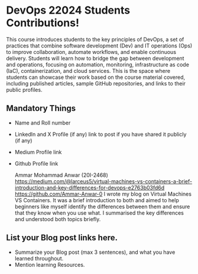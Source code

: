 # DevOps 22024 Students Contributions! 

This course introduces students to the key principles of DevOps, a set of practices that combine software development (Dev) and IT operations (Ops) to improve collaboration, automate workflows, and enable continuous delivery. Students will learn how to bridge the gap between development and operations, focusing on automation, monitoring, infrastructure as code (IaC), containerization, and cloud services. This is the space where students can showcase their work based on the course material covered, including published articles, sample GitHub repositories, and links to their public profiles.

## Mandatory Things
- Name and Roll number
- LinkedIn and X Profile (if any) link to post if you have shared it publicly (if any)
- Medium Profile link
- Github Profile link

  Ammar Mohammad Anwar (20I-2468)
  https://medium.com/@larceus5/virtual-machines-vs-containers-a-brief-introduction-and-key-differences-for-devops-e2763b03fd6d
  https://github.com/Ammar-Anwar-0
  I wrote my blog on Virtual Machines VS Containers. It was a brief introduction to both and aimed to help beginners like myself identify the differences between them and ensure that they know when you use what. I summarised the key differences and understood both topics briefly.

## List your Blog post links here.
- Summarize your Blog post (max 3 sentences), and what you have learned throughout.
- Mention learning Resources. 


